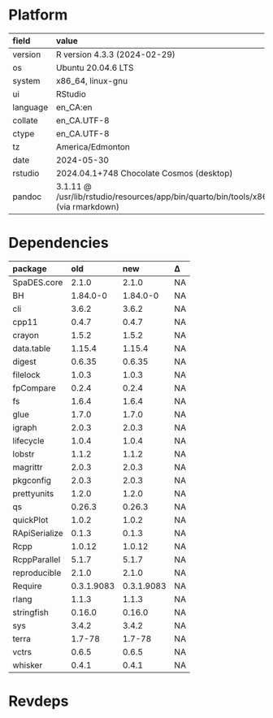 # Platform

|field    |value                                                                                |
|:--------|:------------------------------------------------------------------------------------|
|version  |R version 4.3.3 (2024-02-29)                                                         |
|os       |Ubuntu 20.04.6 LTS                                                                   |
|system   |x86_64, linux-gnu                                                                    |
|ui       |RStudio                                                                              |
|language |en_CA:en                                                                             |
|collate  |en_CA.UTF-8                                                                          |
|ctype    |en_CA.UTF-8                                                                          |
|tz       |America/Edmonton                                                                     |
|date     |2024-05-30                                                                           |
|rstudio  |2024.04.1+748 Chocolate Cosmos (desktop)                                             |
|pandoc   |3.1.11 @ /usr/lib/rstudio/resources/app/bin/quarto/bin/tools/x86_64/ (via rmarkdown) |

# Dependencies

|package       |old        |new        |Δ  |
|:-------------|:----------|:----------|:--|
|SpaDES.core   |2.1.0      |2.1.0      |NA |
|BH            |1.84.0-0   |1.84.0-0   |NA |
|cli           |3.6.2      |3.6.2      |NA |
|cpp11         |0.4.7      |0.4.7      |NA |
|crayon        |1.5.2      |1.5.2      |NA |
|data.table    |1.15.4     |1.15.4     |NA |
|digest        |0.6.35     |0.6.35     |NA |
|filelock      |1.0.3      |1.0.3      |NA |
|fpCompare     |0.2.4      |0.2.4      |NA |
|fs            |1.6.4      |1.6.4      |NA |
|glue          |1.7.0      |1.7.0      |NA |
|igraph        |2.0.3      |2.0.3      |NA |
|lifecycle     |1.0.4      |1.0.4      |NA |
|lobstr        |1.1.2      |1.1.2      |NA |
|magrittr      |2.0.3      |2.0.3      |NA |
|pkgconfig     |2.0.3      |2.0.3      |NA |
|prettyunits   |1.2.0      |1.2.0      |NA |
|qs            |0.26.3     |0.26.3     |NA |
|quickPlot     |1.0.2      |1.0.2      |NA |
|RApiSerialize |0.1.3      |0.1.3      |NA |
|Rcpp          |1.0.12     |1.0.12     |NA |
|RcppParallel  |5.1.7      |5.1.7      |NA |
|reproducible  |2.1.0      |2.1.0      |NA |
|Require       |0.3.1.9083 |0.3.1.9083 |NA |
|rlang         |1.1.3      |1.1.3      |NA |
|stringfish    |0.16.0     |0.16.0     |NA |
|sys           |3.4.2      |3.4.2      |NA |
|terra         |1.7-78     |1.7-78     |NA |
|vctrs         |0.6.5      |0.6.5      |NA |
|whisker       |0.4.1      |0.4.1      |NA |

# Revdeps

